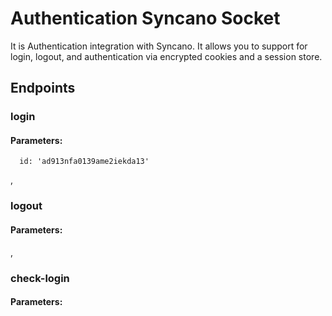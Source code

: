 # Authentication Syncano Socket

It is Authentication integration with Syncano. It allows you to support for login, logout, and authentication via encrypted cookies and a session store.

## Endpoints

### login

#### Parameters:

      id: 'ad913nfa0139ame2iekda13'

,
### logout

#### Parameters:


,
### check-login

#### Parameters:


